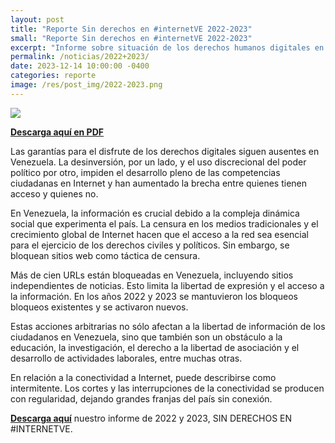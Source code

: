 ```yaml
---
layout: post
title: "Reporte Sin derechos en #internetVE 2022-2023"
small: "Reporte Sin derechos en #internetVE 2022-2023"
excerpt: "Informe sobre situación de los derechos humanos digitales en Venezuela. Cubriendo los años 2022 y 2023"
permalink: /noticias/2022+2023/
date: 2023-12-14 10:00:00 -0400
categories: reporte
image: /res/post_img/2022-2023.png
---
```

![](/res/post_img/reporte-2022-2023.png)

**[Descarga aquí en PDF](/res/files/reporte-2022-2023.pdf)**

Las garantías para el disfrute de los derechos digitales siguen ausentes en Venezuela. La desinversión, por un lado, y el uso discrecional del poder político por otro, impiden el desarrollo pleno de las competencias ciudadanas en Internet y han aumentado la brecha entre quienes tienen acceso y quienes no.

En Venezuela, la información es crucial debido a la compleja dinámica social que experimenta  el país. La censura en los medios tradicionales y el crecimiento global de Internet hacen que el acceso a la red sea esencial para el ejercicio de los derechos civiles y políticos. Sin embargo, se bloquean sitios web como táctica de censura. 

Más de cien URLs están bloqueadas en Venezuela, incluyendo sitios independientes de noticias. Esto limita la libertad de expresión y el acceso a la información. En los años 2022 y 2023 se mantuvieron los bloqueos bloqueos existentes y se activaron nuevos. 

Estas acciones arbitrarias no sólo afectan a la libertad de información de los ciudadanos en Venezuela, sino que también son un obstáculo a la educación, la investigación, el derecho a la libertad de asociación y el desarrollo de actividades laborales, entre muchas otras.

En relación a la conectividad a Internet, puede describirse como intermitente. Los cortes y las interrupciones de la conectividad se producen con regularidad, dejando grandes franjas del país sin conexión. 

**[Descarga aquí](/res/files/reporte-2022-2023.pdf)** nuestro informe de 2022 y 2023, SIN DERECHOS EN #INTERNETVE. 


<object data="/res/files/reporte-2022-2023.pdf" type="application/pdf" width="100%" height="600px">
      <embed src="https://docs.google.com/gview?url=https://vesinfiltro.org/res/files/reporte-2022-2023.pdf&embedded=true" width="100%" height="600px"/> 
</object>

